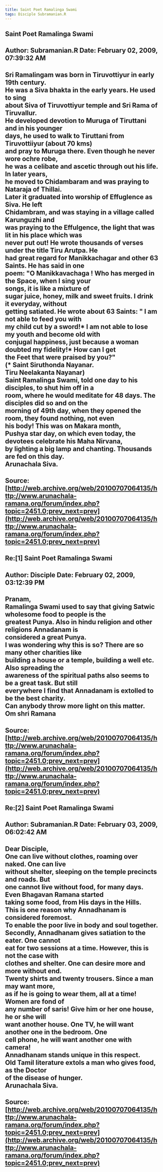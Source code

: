 ```yaml
--- 
title: Saint Poet Ramalinga Swami   
tags: Disciple Subramanian.R  
---  
```

## Saint Poet Ramalinga Swami  
Author: Subramanian.R       Date: February 02, 2009, 07:39:32 AM  
---  
Sri Ramalingam was born in Tiruvottiyur in early 19th century.   
He was a Siva bhakta in the early years. He used to sing   
about Siva of Tiruvottiyur temple and Sri Rama of Tiruvallur.   
He developed devotion to Muruga of Tiruttani and in his younger   
days, he used to walk to Tiruttani from Tiruvottiiyur (about 70 kms)   
and pray to Muruga there. Even though he never wore ochre robe,   
he was a celibate and ascetic through out his life. In later years,   
he moved to Chidambaram and was praying to Nataraja of Thillai.   
Later it graduated into worship of Effuglence as Siva. He left   
Chidambram, and was staying in a village called Karunguzhi and   
was praying to the Effulgence, the light that was lit in his place which was  
never put out! He wrote thousands of verses under the title Tiru Arutpa. He  
had great regard for Manikkachagar and other 63 Saints. He has said in one  
poem: "O Manikkavachaga ! Who has merged in the Space, when I sing your  
songs, it is like a mixture of   
sugar juice, honey, milk and sweet fruits. I drink it everyday, without  
getting satiated. He wrote about 63 Saints: " I am not able to feed you with  
my child cut by a sword!* I am not able to lose my youth and become old with  
conjugal happiness, just because a woman doubted my fidelity!* How can I get  
the Feet that were praised by you?"   
(* Saint Siruthonda Nayanar.  
Tiru Neelakanta Nayanar)   
Saint Ramalinga Swami, told one day to his disciples, to shut him off in a  
room, where he would meditate for 48 days. The disciples did so and on the  
morning of 49th day, when they opened the room, they found nothing, not even  
his body! This was on Makara month,   
Pushya star day, on which even today, the devotees celebrate his Maha Nirvana,  
by lighting a big lamp and chanting. Thousands are fed on this day.   
Arunachala Siva.
 ---  
Source:[http://web.archive.org/web/20100707064135/http://www.arunachala-ramana.org/forum/index.php?topic=2451.0;prev_next=prev](http://web.archive.org/web/20100707064135/http://www.arunachala-ramana.org/forum/index.php?topic=2451.0;prev_next=prev)   
---  

## Re:[1] Saint Poet Ramalinga Swami  
Author: Disciple            Date: February 02, 2009, 03:12:39 PM  
---  
Pranam,   
Ramalinga Swami used to say that giving Satwic wholesome food to people is the  
greatest Punya. Also in hindu religion and other religions Annadanam is  
considered a great Punya.   
I was wondering why this is so? There are so many other charities like  
building a house or a temple, building a well etc. Also spreading the  
awareness of the spiritual paths also seems to be a great task. But still  
everywhere I find that Annadanam is extolled to be the best charity.   
Can anybody throw more light on this matter.   
Om shri Ramana
 ---  
Source:[http://web.archive.org/web/20100707064135/http://www.arunachala-ramana.org/forum/index.php?topic=2451.0;prev_next=prev](http://web.archive.org/web/20100707064135/http://www.arunachala-ramana.org/forum/index.php?topic=2451.0;prev_next=prev)   
---  

## Re:[2] Saint Poet Ramalinga Swami  
Author: Subramanian.R       Date: February 03, 2009, 06:02:42 AM  
---  
Dear Disciple,   
One can live without clothes, roaming over naked. One can live   
without shelter, sleeping on the temple precincts and roads. But   
one cannot live without food, for many days. Even Bhagavan Ramana started  
taking some food, from His days in the Hills.   
This is one reason why Annadhanam is considered foremost.   
To enable the poor live in body and soul together.   
Secondly, Annadhanam gives satiation to the eater. One cannot   
eat for two sessions at a time. However, this is not the case with   
clothes and shelter. One can desire more and more without end.   
Twenty shirts and twenty trousers. Since a man may want more,   
as if he is going to wear them, all at a time! Women are fond of   
any number of saris! Give him or her one house, he or she will   
want another house. One TV, he will want another one in the bedroom. One  
cell phone, he will want another one with camera!   
Annadhanam stands unique in this respect.   
Old Tamil literature extols a man who gives food, as the Doctor   
of the disease of hunger.   
Arunachala Siva.
 ---  
Source:[http://web.archive.org/web/20100707064135/http://www.arunachala-ramana.org/forum/index.php?topic=2451.0;prev_next=prev](http://web.archive.org/web/20100707064135/http://www.arunachala-ramana.org/forum/index.php?topic=2451.0;prev_next=prev)   
---  

